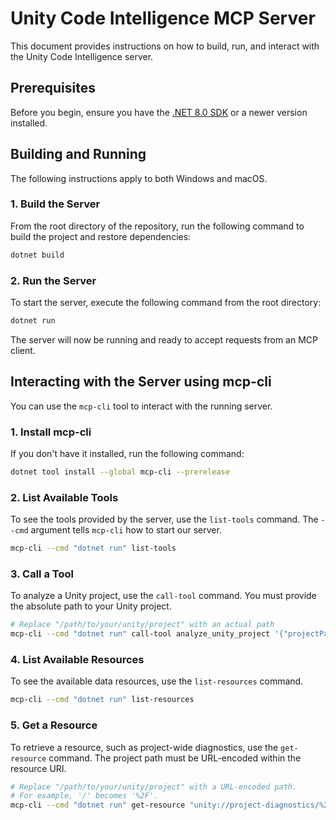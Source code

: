 # Unity Code Intelligence MCP Server

This document provides instructions on how to build, run, and interact with the Unity Code Intelligence server.

## Prerequisites

Before you begin, ensure you have the [.NET 8.0 SDK](https://dotnet.microsoft.com/download/dotnet/8.0) or a newer version installed.

## Building and Running

The following instructions apply to both Windows and macOS.

### 1. Build the Server

From the root directory of the repository, run the following command to build the project and restore dependencies:

```bash
dotnet build
```

### 2. Run the Server

To start the server, execute the following command from the root directory:

```bash
dotnet run
```

The server will now be running and ready to accept requests from an MCP client.

## Interacting with the Server using mcp-cli

You can use the `mcp-cli` tool to interact with the running server.

### 1. Install mcp-cli

If you don't have it installed, run the following command:

```bash
dotnet tool install --global mcp-cli --prerelease
```

### 2. List Available Tools

To see the tools provided by the server, use the `list-tools` command. The `--cmd` argument tells `mcp-cli` how to start our server.

```bash
mcp-cli --cmd "dotnet run" list-tools
```

### 3. Call a Tool

To analyze a Unity project, use the `call-tool` command. You must provide the absolute path to your Unity project.

```bash
# Replace "/path/to/your/unity/project" with an actual path
mcp-cli --cmd "dotnet run" call-tool analyze_unity_project '{"projectPath": "/path/to/your/unity/project"}'
```

### 4. List Available Resources

To see the available data resources, use the `list-resources` command.

```bash
mcp-cli --cmd "dotnet run" list-resources
```

### 5. Get a Resource

To retrieve a resource, such as project-wide diagnostics, use the `get-resource` command. The project path must be URL-encoded within the resource URI.

```bash
# Replace "/path/to/your/unity/project" with a URL-encoded path.
# For example, '/' becomes '%2F'.
mcp-cli --cmd "dotnet run" get-resource "unity://project-diagnostics/%2Fpath%2Fto%2Fyour%2Funity%2Fproject"
```
